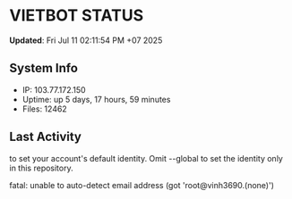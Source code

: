 # VIETBOT STATUS
**Updated**: Fri Jul 11 02:11:54 PM +07 2025

## System Info
- IP: 103.77.172.150
- Uptime: up 5 days, 17 hours, 59 minutes
- Files: 12462

## Last Activity

to set your account's default identity.
Omit --global to set the identity only in this repository.

fatal: unable to auto-detect email address (got 'root@vinh3690.(none)')
